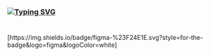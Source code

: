 ### [![Typing SVG](https://readme-typing-svg.herokuapp.com?color=%2336BCF7&lines=Hello+I+am+Frontend+Developer)](https://git.io/typing-svg)
###
<br/>
[https://img.shields.io/badge/figma-%23F24E1E.svg?style=for-the-badge&logo=figma&logoColor=white]



